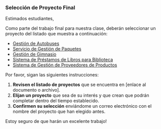 ### Selección de Proyecto Final

Estimados estudiantes,

Como parte del trabajo final para nuestra clase, deberán seleccionar un proyecto del listado que muestra a continuación:

- [Gestión de Autobuses](gestion_autobus_pf.md)
- [Servicio de Gestión de Paquetes](gestion_paquetes_pf.md)
- [Gestión de Gimnasio](gimnasio_pf.md)
- [Sistema de Préstamos de Libros para Biblioteca](prestamo_libros_pf.md)
- [Sistema de Gestión de Proveedores de Productos](proveedores_pf.md)

Por favor, sigan las siguientes instrucciones:

1. **Revisen el listado de proyectos** que se encuentra en [enlace al documento o archivo].
2. **Elijan un proyecto** que sea de su interés y que crean que podrán completar dentro del tiempo establecido.
3. **Confirmen su selección** enviándome un correo electrónico con el nombre del proyecto que han elegido antes.

Estoy seguro de que harán un excelente trabajo!
